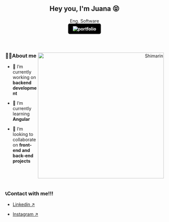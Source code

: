<h2 align="center">Hey you, I'm Juana 😝</h2>
<p align='center'>
  Eng. Software 
  <a href="https://juanawebsite.vercel.app/" target="_blank">
    <br>
  <img src="https://img.shields.io/badge/Portafolio%20Web-%23FF69B4.svg?style=for-the-badge&logoColor=white" alt="portfolio"     style="margin-bottom: 5px; background-color: black; color: #ffffff; padding: 8px 15px; border-radius: 5px; font-weight: bold;" />
  </a>
</p>
<br>

<div>
  
  <div align='right'>
    <img align="right" width="400" alt="Shimarin" src="https://github.com/jsolano0112/jsolano0112/assets/90517708/c272700c-8a87-4b87-aa8b-b63dc2ba76a7"/>

  </div>
   <p align='left'>
  
  ### 🙆‍♀️About me
  
  - 🔭 I’m currently working on **backend development**
  
  - 🌱 I’m currently learning **Angular**
  
  - 👯 I’m looking to collaborate on **front-end and back-end projects**
    
  <br>
  
  </p>
  
</div>


<br>


### 📞Contact with me!!!

-  <a href="https://www.linkedin.com/in/juana-solano-07686b1b0/" target="_blank"> Linkedin ↗</a>

-  <a href="https://www.instagram.com/ssssshhv/" target="_blank"> Instagram ↗ </a>

